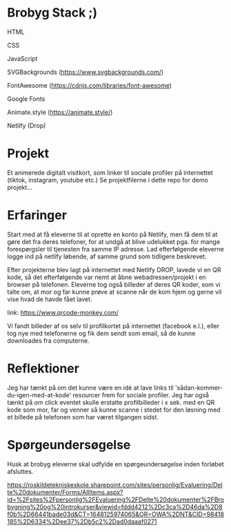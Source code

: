 # Brobyg Stack ;)

HTML

CSS

JavaScript 

SVGBackgrounds (https://www.svgbackgrounds.com/)

FontAwesome (https://cdnjs.com/libraries/font-awesome)

Google Fonts

Animate.style (https://animate.style/)

Netlify (Drop) 

# Projekt
Et animerede digitalt visitkort, som linker til sociale profiler på internettet (tiktok, instagram, youtube etc.)
Se projektfilerne i dette repo for demo projekt...

# Erfaringer
Start med at få eleverne til at oprette en konto på Netlify, men få dem til at gøre det fra deres telefoner, for at undgå at blive udelukket pga. for mange forespørgsler til tjenesten fra samme IP adresse. Lad efterfølgende eleverne logge ind på netlify løbende, af samme grund som tidligere beskrevet.

Efter projekterne blev lagt på internettet med Netlify DROP, lavede vi en QR kode, så det efterfølgende var nemt at åbne webadressen/projekt i en browser på telefonen. Eleverne tog også billeder af deres QR koder, som vi talte om, at mor og far kunne prøve at scanne når de kom hjem og gerne vil vise hvad de havde fået lavet.

link: https://www.qrcode-monkey.com/

Vi fandt billeder af os selv til profilkortet på internettet (facebook e.l.), eller tog nye med telefonerne og fik dem sendt som email, så de kunne downloades fra computerne.

# Reflektioner
Jeg har tænkt på om det kunne være en idé at lave links til 'sådan-kommer-du-igen-med-at-kode' resourcer frem for sociale profiler.
Jeg har også tænkt på om click eventet skulle erstatte profilbilleder i x sek. med en QR kode som mor, far og venner så kunne scanne i stedet for den løsning med et billede på telefonen som har været tilgangen sidst.

# Spørgeundersøgelse
Husk at brobyg eleverne skal udfylde en spørgeundersøgelse inden forløbet afsluttes.

https://roskildetekniskeskole.sharepoint.com/sites/personlig/Evaluering/Delte%20dokumenter/Forms/AllItems.aspx?id=%2Fsites%2Fpersonlig%2FEvaluering%2FDelte%20dokumenter%2FBrobygning%20og%20introkurser&viewid=fddd4212%2Dc3ca%2D46da%2D8f0b%2D66441bade03d&CT=1648125974065&OR=OWA%2DNT&CID=98418185%2D6334%2Dee37%2Db5c2%2Dad0daaaf0271


